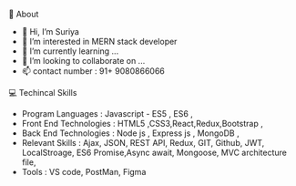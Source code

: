 👲 About
- 👋 Hi, I’m Suriya
- 👀 I’m interested in MERN stack developer 
- 🌱 I’m currently learning ...
- 💞️ I’m looking to collaborate on ...
- 📫 contact number : 91+ 9080866066

💻 Techincal Skills
- Program Languages : Javascript - ES5 , ES6 ,
- Front End Technologies : HTML5 ,CSS3,React,Redux,Bootstrap ,
- Back End Technologies : Node js , Express js , MongoDB ,
- Relevant Skills : Ajax, JSON, REST API, Redux, GIT,  Github, JWT, LocalStroage, ES6 Promise,Async await, Mongoose, MVC architecture file,
- Tools : VS code, PostMan, Figma
<!---
Enthusiastic✨ MERN stack developer with 1.6 years of UI/UX Engineer experience in creating a responsive web design for e-commerce platforms.
Learned MERN Stack in-depth,✨ certified by DCT Academy. I am very interested to work in✨ MERN Stack projects
--->
